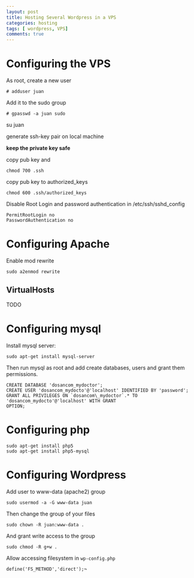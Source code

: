 ```yaml
---
layout: post
title: Hosting Several Wordpress in a VPS
categories: hosting
tags: [ wordpress, VPS]
comments: true
---
```

# Configuring the VPS
As root, create a new user

```
# adduser juan
```

Add it to the sudo group

```
# gpasswd -a juan sudo
``` 
su juan

generate ssh-key pair on local machine

__keep the private key safe__

copy pub key and

```
chmod 700 .ssh 
```

copy pub key to authorized_keys 

```
chmod 600 .ssh/authorized_keys
```

Disable Root Login and password authentication in /etc/ssh/sshd_config
```
PermitRootLogin no
PasswordAuthentication no
```

# Configuring Apache
Enable mod rewrite

```
sudo a2enmod rewrite
```

## VirtualHosts

TODO

# Configuring mysql

Install mysql server:
```
sudo apt-get install mysql-server
```

Then run mysql as root and add create databases, users and grant them permissions.

```
CREATE DATABASE 'dosancom_mydoctor';
CREATE USER 'dosancom_mydocto'@'localhost' IDENTIFIED BY 'password';
GRANT ALL PRIVILEGES ON `dosancom\_mydoctor`.* TO 'dosancom_mydocto'@'localhost' WITH GRANT 
OPTION;
```
 
# Configuring php
```
sudo apt-get install php5
sudo apt-get install php5-mysql
```
# Configuring Wordpress
Add user to www-data (apache2) group

```
sudo usermod -a -G www-data juan
```
 
Then change the group of your files
```
sudo chown -R juan:www-data .
```

And grant write access to the group

```
sudo chmod -R g+w .
```

Allow accessing filesystem in `wp-config.php`

```
define('FS_METHOD','direct');¬
```
